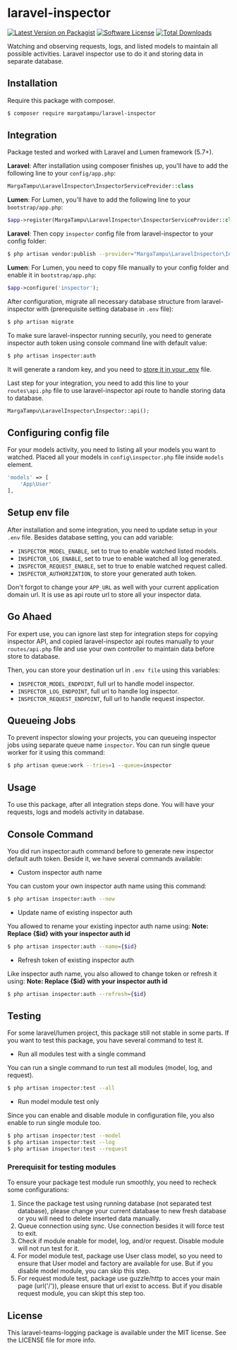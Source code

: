 # laravel-inspector

[![Latest Version on Packagist](https://img.shields.io/packagist/v/margatampu/laravel-inspector.svg?style=flat-square)](https://packagist.org/packages/margatampu/laravel-inspector)
[![Software License](https://img.shields.io/badge/license-MIT-brightgreen.svg?style=flat-square)](LICENSE.md)
[![Total Downloads](https://img.shields.io/packagist/dt/margatampu/laravel-inspector.svg?style=flat-square)](https://packagist.org/packages/margatampu/laravel-inspector)

Watching and observing requests, logs, and listed models to maintain all possible activities. Laravel inspector use to do it and storing data in separate database.

## Installation

Require this package with composer.

```bash
$ composer require margatampu/laravel-inspector
```

## Integration

Package tested and worked with Laravel and Lumen framework (5.7+).

**Laravel**: After installation using composer finishes up, you'll have to add the following line to your `config/app.php`:

```php
MargaTampu\LaravelInspector\InspectorServiceProvider::class
```

**Lumen**: For Lumen, you'll have to add the following line to your `bootstrap/app.php`:

```php
$app->register(MargaTampu\LaravelInspector\InspectorServiceProvider::class);
```

**Laravel**: Then copy `inspector` config file from laravel-inspector to your config folder:

```bash
$ php artisan vendor:publish --provider="MargaTampu\LaravelInspector\InspectorServiceProvider"
```

**Lumen**: For Lumen, you need to copy file manually to your config folder and enable it in `bootstrap/app.php`:

```php
$app->configure('inspector');
```

After configuration, migrate all necessary database structure from laravel-inspector with (prerequisite setting database in `.env` file):

```bash
$ php artisan migrate
```

To make sure laravel-inspector running securily, you need to generate inspector auth token using console command line with default value:

```bash
$ php artisan inspector:auth
```

It will generate a random key, and you need to [store it in your .env](#setup-env-file) file.

Last step for your integration, you need to add this line to your `routes\api.php` file to use laravel-inspector api route to handle storing data to database.

```php
MargaTampu\LaravelInspector\Inspector::api();
```

## Configuring config file

For your models activity, you need to listing all your models you want to watched. Placed all your models in `config\inspector.php` file inside `models` element.

```php
'models' => [
    'App\User'
],
```

## Setup env file

After installation and some integration, you need to update setup in your `.env` file. Besides database setting, you can add variable:

- `INSPECTOR_MODEL_ENABLE`, set to true to enable watched listed models.
- `INSPECTOR_LOG_ENABLE`, set to true to enable watched all log generated.
- `INSPECTOR_REQUEST_ENABLE`, set to true to enable watched request called.
- `INSPECTOR_AUTHORIZATION`, to store your generated auth token.

Don't forgot to change your `APP_URL` as well with your current application domain url. It is use as api route url to store all your inspector data.

## Go Ahaed

For expert use, you can ignore last step for integration steps for copying inspector API, and copied laravel-inspector api routes manually to your `routes/api.php` file and use your own controller to maintain data before store to database.

Then, you can store your destination url in `.env file` using this variables:

- `INSPECTOR_MODEL_ENDPOINT`, full url to handle model inspector.
- `INSPECTOR_LOG_ENDPOINT`, full url to handle log inspector.
- `INSPECTOR_REQUEST_ENDPOINT`, full url to handle request inspector.

## Queueing Jobs

To prevent inspector slowing your projects, you can queueing inspector jobs using separate queue name `inspector`. You can run single queue worker for it using this command:

```bash
$ php artisan queue:work --tries=1 --queue=inspector
```

## Usage

To use this package, after all integration steps done. You will have your requests, logs and models activity in database.

## Console Command

You did run inspector:auth command before to generate new inspector default auth token. Beside it, we have several commands available:

- Custom inspector auth name

You can custom your own inspector auth name using this command:

```bash
$ php artisan inspector:auth --new
```

- Update name of existing inspector auth

You allowed to rename your existing inpector auth name using: **Note: Replace {\$id} with your inspector auth id**

```bash
$ php artisan inspector:auth --name={$id}
```

- Refresh token of existing inspector auth

Like inspector auth name, you also allowed to change token or refresh it using: **Note: Replace {\$id} with your inspector auth id**

```bash
$ php artisan inspector:auth --refresh={$id}
```

## Testing

For some laravel/lumen project, this package still not stable in some parts. If you want to test this package, you have several command to test it.

- Run all modules test with a single command

You can run a single command to run test all modules (model, log, and request).

```bash
$ php artisan inspector:test --all
```

- Run model module test only

Since you can enable and disable module in configuration file, you also enable to run single module too.

```bash
$ php artisan inspector:test --model
$ php artisan inspector:test --log
$ php artisan inspector:test --request
```

### Prerequisit for testing modules

To ensure your package test module run smoothly, you need to recheck some configurations:

1. Since the package test using running database (not separated test database), please change your current database to new fresh database or you will need to delete inserted data manually.
2. Queue connection using sync. Use connection besides it will force test to exit.
3. Check if module enable for model, log, and/or request. Disable module will not run test for it.
4. For model module test, package use User class model, so you need to ensure that User model and factory are available for use. But if you disable model module, you can skip this step.
5. For request module test, package use guzzle/http to acces your main page (url('/')), please ensure that url exist to access. But if you disable request module, you can skipt this step too.

## License

This laravel-teams-logging package is available under the MIT license. See the LICENSE file for more info.

